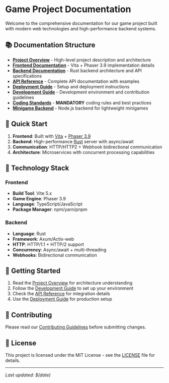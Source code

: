 # Game Project Documentation

Welcome to the comprehensive documentation for our game project built with modern web technologies and high-performance backend systems.

## 📚 Documentation Structure

- **[Project Overview](./project-overview.md)** - High-level project description and architecture
- **[Frontend Documentation](./frontend/README.md)** - Vita + Phaser 3.9 implementation details
- **[Backend Documentation](./backend/README.md)** - Rust backend architecture and API specifications
- **[API Reference](./api/README.md)** - Complete API documentation with examples
- **[Deployment Guide](./deployment/README.md)** - Setup and deployment instructions
- **[Development Guide](./development/README.md)** - Development environment and contribution guidelines
- **[Coding Standards](./CODING_STANDARDS.md)** - **MANDATORY** coding rules and best practices
- **[Minigame Backend](./minigame-backend/README.md)** - Node.js backend for lightweight minigames

## 🚀 Quick Start

1. **Frontend**: Built with [Vita](https://vitejs.dev/) + [Phaser 3.9](https://phaser.io/)
2. **Backend**: High-performance [Rust](https://rust-lang.org/) server with async/await
3. **Communication**: HTTP/HTTP2 + Webhook bidirectional communication
4. **Architecture**: Microservices with concurrent processing capabilities

## 🔧 Technology Stack

### Frontend
- **Build Tool**: Vite 5.x
- **Game Engine**: Phaser 3.9
- **Language**: TypeScript/JavaScript
- **Package Manager**: npm/yarn/pnpm

### Backend
- **Language**: Rust
- **Framework**: Axum/Actix-web
- **HTTP**: HTTP/1.1 + HTTP/2 support
- **Concurrency**: Async/await + multi-threading
- **Webhooks**: Bidirectional communication

## 📖 Getting Started

1. Read the [Project Overview](./project-overview.md) for architecture understanding
2. Follow the [Development Guide](./development/README.md) to set up your environment
3. Check the [API Reference](./api/README.md) for integration details
4. Use the [Deployment Guide](./deployment/README.md) for production setup

## 🤝 Contributing

Please read our [Contributing Guidelines](./CONTRIBUTING.md) before submitting changes.

## 📄 License

This project is licensed under the MIT License - see the [LICENSE](../LICENSE) file for details.

---

*Last updated: $(date)*
